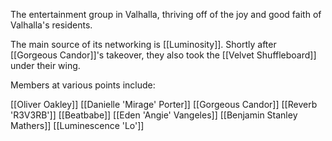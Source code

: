 The entertainment group in Valhalla, thriving off of the joy and good faith of Valhalla's residents.

The main source of its networking is [[Luminosity]]. Shortly after [[Gorgeous Candor]]'s takeover, they also took the [[Velvet Shuffleboard]] under their wing.

Members at various points include:

[[Oliver Oakley]]
[[Danielle 'Mirage' Porter]]
[[Gorgeous Candor]]
[[Reverb 'R3V3RB']]
[[Beatbabe]]
[[Eden 'Angie' Vangeles]]
[[Benjamin Stanley Mathers]]
[[Luminescence 'Lo']]